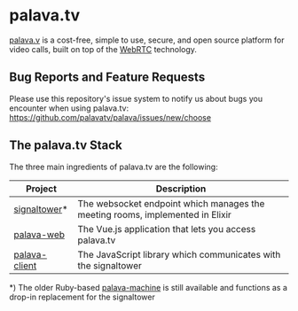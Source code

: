# palava.tv

[palava.v](https://palava.tv) is a cost-free, simple to use, secure, and open source platform for video calls, built on top of the [WebRTC](https://webrtc.org/) technology.

## Bug Reports and Feature Requests

Please use this repository's issue system to notify us about bugs you encounter when using palava.tv: https://github.com/palavatv/palava/issues/new/choose

## The palava.tv Stack

The three main ingredients of palava.tv are the following:

Project | Description
--------|------------
[signaltower](https://github.com/palavatv/signaltower)* | The websocket endpoint which manages the meeting rooms, implemented in Elixir
[palava-web](https://github.com/palavatv/palava-web) | The Vue.js application that lets you access palava.tv
[palava-client](https://github.com/palavatv/palava-client) | The JavaScript library which communicates with the signaltower

*) The older Ruby-based [palava-machine](https://github.com/palavatv/palava-machine) is still available and functions as a drop-in replacement for the signaltower


